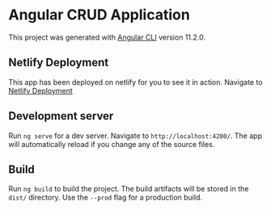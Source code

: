 # Angular CRUD Application

This project was generated with [Angular CLI](https://github.com/angular/angular-cli) version 11.2.0.

## Netlify Deployment

This app has been deployed on netlify for you to see it in action. Navigate to [Netlify Deployment](https://trusting-swanson-20abdf.netlify.app/)

## Development server

Run `ng serve` for a dev server. Navigate to `http://localhost:4200/`. The app will automatically reload if you change any of the source files.

## Build

Run `ng build` to build the project. The build artifacts will be stored in the `dist/` directory. Use the `--prod` flag for a production build.

